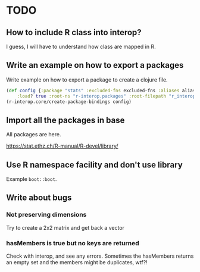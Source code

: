 # TODO

## How to include R class into interop?

I guess, I will have to understand how class are mapped in R.

## Write an example on how to export a packages

Write example on how to export a package to create a clojure file.

``` clojure
(def config {:package "stats" :excluded-fns excluded-fns :aliases aliases
    :load? true :root-ns "r-interop.packages" :root-filepath "r_interop/packages"})
(r-interop.core/create-package-bindings config)
```

## Import all the packages in base

All packages are here.

https://stat.ethz.ch/R-manual/R-devel/library/

## Use R namespace facility and don't use library

Example `boot::boot`.

## Write about bugs

### Not preserving dimensions

Try to create a 2x2 matrix and get back a vector

### hasMembers is true but no keys are returned

Check with interop, and see any errors. Sometimes the hasMembers returns an empty set and the members might be duplicates, wtf?!
